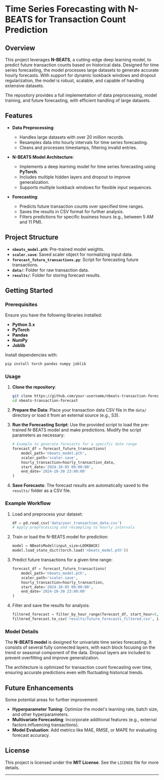 
# Time Series Forecasting with N-BEATS for Transaction Count Prediction

## Overview

This project leverages **N-BEATS**, a cutting-edge deep learning model, to predict future transaction counts based on historical data. Designed for time series forecasting, the model processes large datasets to generate accurate hourly forecasts. With support for dynamic lookback windows and dropout regularization, the model is robust, scalable, and capable of handling extensive datasets.

The repository provides a full implementation of data preprocessing, model training, and future forecasting, with efficient handling of large datasets.

## Features

- **Data Preprocessing**: 
  - Handles large datasets with over 20 million records.
  - Resamples data into hourly intervals for time series forecasting.
  - Cleans and processes timestamps, filtering invalid entries.
  
- **N-BEATS Model Architecture**:
  - Implements a deep learning model for time series forecasting using **PyTorch**.
  - Includes multiple hidden layers and dropout to improve generalization.
  - Supports multiple lookback windows for flexible input sequences.

- **Forecasting**:
  - Predicts future transaction counts over specified time ranges.
  - Saves the results in CSV format for further analysis.
  - Filters predictions for specific business hours (e.g., between 5 AM and 11 PM).

## Project Structure

- **`nbeats_model.pth`**: Pre-trained model weights.
- **`scaler.save`**: Saved scaler object for normalizing input data.
- **`forecast_future_transactions.py`**: Script for forecasting future transactions.
- **`data/`**: Folder for raw transaction data.
- **`results/`**: Folder for storing forecast results.

## Getting Started

### Prerequisites

Ensure you have the following libraries installed:
- **Python 3.x**
- **PyTorch**
- **Pandas**
- **NumPy**
- **Joblib**

Install dependencies with:
```bash
pip install torch pandas numpy joblib
```

### Usage

1. **Clone the repository**:
   ```bash
   git clone https://github.com/your-username/nbeats-transaction-forecast.git
   cd nbeats-transaction-forecast
   ```

2. **Prepare the Data**:
   Place your transaction data CSV file in the `data/` directory or load it from an external source (e.g., S3).

3. **Run the Forecasting Script**:
   Use the provided script to load the pre-trained N-BEATS model and make predictions. Modify the script parameters as necessary:
   ```python
   # Example to generate forecasts for a specific date range
   forecast_df = forecast_future_transactions(
       model_path='nbeats_model.pth',
       scaler_path='scaler.save',
       hourly_transaction=hourly_transaction_data,
       start_date='2024-10-05 00:00:00',
       end_date='2024-10-30 23:00:00'
   )
   ```

4. **Save Forecasts**:
   The forecast results are automatically saved to the `results/` folder as a CSV file.

### Example Workflow

1. Load and preprocess your dataset:
   ```python
   df = pd.read_csv('data/your_transaction_data.csv')
   # Apply preprocessing and resampling to hourly intervals
   ```
   
2. Train or load the N-BEATS model for prediction:
   ```python
   model = NBeatsModel(input_size=LOOKBACK)
   model.load_state_dict(torch.load('nbeats_model.pth'))
   ```

3. Predict future transactions for a given time range:
   ```python
   forecast_df = forecast_future_transactions(
       model_path='nbeats_model.pth',
       scaler_path='scaler.save',
       hourly_transaction=hourly_transaction,
       start_date='2024-10-05 00:00:00',
       end_date='2024-10-30 23:00:00'
   )
   ```

4. Filter and save the results for analysis:
   ```python
   filtered_forecast = filter_by_hour_range(forecast_df, start_hour=5, end_hour=23)
   filtered_forecast.to_csv('results/future_forecasts_filtered.csv', index=False)
   ```

### Model Details

The **N-BEATS model** is designed for univariate time series forecasting. It consists of several fully connected layers, with each block focusing on the trend or seasonal component of the data. Dropout layers are included to prevent overfitting and improve generalization.

The architecture is optimized for transaction count forecasting over time, ensuring accurate predictions even with fluctuating historical trends.

## Future Enhancements

Some potential areas for further improvement:
- **Hyperparameter Tuning**: Optimize the model's learning rate, batch size, and other hyperparameters.
- **Multivariate Forecasting**: Incorporate additional features (e.g., external factors influencing transactions).
- **Model Evaluation**: Add metrics like MAE, RMSE, or MAPE for evaluating forecast accuracy.

## License

This project is licensed under the **MIT License**. See the `LICENSE` file for more details.

---
